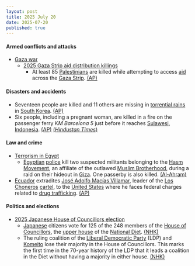 ```yaml
---
layout: post
title: 2025 July 20
date: 2025-07-20
published: true
---
```



#### Armed conflicts and attacks

* [Gaza war](https://en.wikipedia.org/wiki/Gaza_war "Gaza war")
  * [2025 Gaza Strip aid distribution killings](https://en.wikipedia.org/wiki/2025_Gaza_Strip_aid_distribution_killings "2025 Gaza Strip aid distribution killings")
    * At least 85 [Palestinians](https://en.wikipedia.org/wiki/Palestinians "Palestinians") are killed while attempting to access [aid](https://en.wikipedia.org/wiki/Humanitarian_aid "Humanitarian aid") across the [Gaza Strip](https://en.wikipedia.org/wiki/Gaza_Strip "Gaza Strip"). [(AP)](https://apnews.com/article/israel-palestinians-hamas-war-07-20-2025-2b494af89d710793bc6933f5ae437566)

#### Disasters and accidents

* Seventeen people are killed and 11 others are missing in [torrential rains](https://en.wikipedia.org/wiki/Rain "Rain") in [South Korea](https://en.wikipedia.org/wiki/South_Korea "South Korea"). [(AP)](https://apnews.com/article/south-korea-heavy-rain-landslides-41c1b115aec4e836677b8535434a67dc)
* Six people, including a pregnant woman, are killed in a fire on the passenger ferry *KM Barcelona 5* just before it reaches [Sulawesi](https://en.wikipedia.org/wiki/Sulawesi "Sulawesi"), [Indonesia](https://en.wikipedia.org/wiki/Indonesia "Indonesia"). [(AP)](https://apnews.com/article/indonesia-passenger-ferry-fire-9b71bb15a123e09540cacbeb1e40b027) [(*Hindustan Times*)](https://www.hindustantimes.com/world-news/us-news/indonesia-ferry-fire-passenger-livestreams-horror-at-sea-while-holding-baby-watch-101753022743487.html)

#### Law and crime

* [Terrorism in Egypt](https://en.wikipedia.org/wiki/Terrorism_in_Egypt "Terrorism in Egypt")
  * [Egyptian](https://en.wikipedia.org/wiki/Egypt "Egypt") [police](https://en.wikipedia.org/wiki/Egyptian_National_Police "Egyptian National Police") kill two suspected militants belonging to the [Hasm Movement](https://en.wikipedia.org/wiki/Hasm_Movement "Hasm Movement"), an affiliate of the outlawed [Muslim Brotherhood](https://en.wikipedia.org/wiki/Muslim_Brotherhood_in_Egypt "Muslim Brotherhood in Egypt"), during a raid on their hideout in [Giza](https://en.wikipedia.org/wiki/Giza "Giza"). One passerby is also killed. [(Al-Ahram)](https://english.ahram.org.eg/News/549880.aspx)
* [Ecuador](https://en.wikipedia.org/wiki/Ecuador "Ecuador") extradites [José Adolfo Macías Villamar](https://en.wikipedia.org/wiki/Jos%C3%A9_Adolfo_Mac%C3%ADas_Villamar "José Adolfo Macías Villamar"), leader of the [Los Choneros](https://en.wikipedia.org/wiki/Los_Choneros "Los Choneros") [cartel](https://en.wikipedia.org/wiki/Drug_cartel "Drug cartel"), to the [United States](https://en.wikipedia.org/wiki/United_States "United States") where he faces federal charges related to [drug trafficking](https://en.wikipedia.org/wiki/Drug_trafficking "Drug trafficking"). [(AP)](https://apnews.com/article/ecuador-united-states-extradition-drug-trafficker-e1743a12c2a54117cc12e0de9576774c)

#### Politics and elections

* [2025 Japanese House of Councillors election](https://en.wikipedia.org/wiki/2025_Japanese_House_of_Councillors_election "2025 Japanese House of Councillors election")
  * [Japanese](https://en.wikipedia.org/wiki/Japan "Japan") citizens vote for 125 of the 248 members of the [House of Councillors](https://en.wikipedia.org/wiki/House_of_Councillors "House of Councillors"), the [upper house](https://en.wikipedia.org/wiki/Upper_house "Upper house") of the [National Diet](https://en.wikipedia.org/wiki/National_Diet "National Diet"). [(NHK)](https://www3.nhk.or.jp/nhkworld/en/news/20250720_06/)
  * The ruling coalition of the [Liberal Democratic Party](https://en.wikipedia.org/wiki/Liberal_Democratic_Party_%28Japan%29 "Liberal Democratic Party (Japan)") (LDP) and [Komeito](https://en.wikipedia.org/wiki/Komeito "Komeito") lose their majority in the House of Councillors. This marks the first time in the 70-year history of the LDP that it leads a coalition in the Diet without having a majority in either house. [(NHK)](https://www3.nhk.or.jp/nhkworld/en/news/backstories/4164/)
